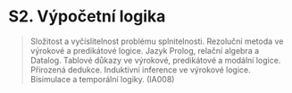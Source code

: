 # S2. Výpočetní logika

> Složitost a vyčíslitelnost problému splnitelnosti. Rezoluční metoda ve výrokové a predikátové logice. Jazyk Prolog, relační algebra a Datalog. Tablové důkazy ve výrokové, predikátové a modální logice. Přirozená dedukce. Induktivní inference ve výrokové logice. Bisimulace a temporální logiky. (IA008)